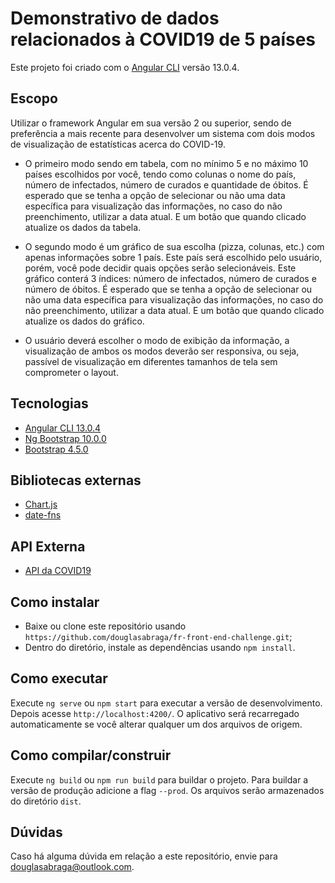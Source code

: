 # Demonstrativo de dados relacionados à COVID19 de 5 países

Este projeto foi criado com o [Angular CLI](https://github.com/angular/angular-cli) versão 13.0.4.

## Escopo

Utilizar o framework Angular em sua versão 2 ou superior, sendo de preferência a mais recente para desenvolver um sistema com dois modos de visualização de estatísticas acerca do COVID-19.

- O primeiro modo sendo em tabela, com no mínimo 5 e no máximo 10 países escolhidos por você, tendo como colunas o nome do país, número de infectados, número de curados e quantidade de óbitos. É esperado que se tenha a opção de selecionar ou não uma data específica para visualização das informações, no caso do não preenchimento, utilizar a data atual. E um botão que quando clicado atualize os dados da tabela.

- O segundo modo é um gráfico de sua escolha (pizza, colunas, etc.) com apenas informações sobre 1 país. Este país será escolhido pelo usuário, porém, você pode decidir quais opções serão selecionáveis. Este gráfico conterá 3 índices: número de infectados, número de curados e número de óbitos. É esperado que se tenha a opção de selecionar ou não uma data específica para visualização das informações, no caso do não preenchimento, utilizar a data atual. E um botão que quando clicado atualize os dados do gráfico.
- O usuário deverá escolher o modo de exibição da informação, a visualização de ambos os modos deverão ser responsiva, ou seja, passível de visualização em diferentes tamanhos de tela sem comprometer o layout.

## Tecnologias

- [Angular CLI 13.0.4](https://github.com/angular/angular-cli)
- [Ng Bootstrap 10.0.0](https://ng-bootstrap.github.io/#/home)
- [Bootstrap 4.5.0](https://getbootstrap.com/docs/4.5/getting-started/download/)

## Bibliotecas externas

- [Chart.js](https://www.chartjs.org/)
- [date-fns](https://date-fns.org/)

## API Externa

- [API da COVID19](https://documenter.getpostman.com/view/10808728/SzS8rjbc)

## Como instalar

- Baixe ou clone este repositório usando `https://github.com/douglasabraga/fr-front-end-challenge.git`;
- Dentro do diretório, instale as dependências usando `npm install`.

## Como executar

Execute `ng serve` ou `npm start` para executar a versão de desenvolvimento. Depois acesse `http://localhost:4200/`. O aplicativo será recarregado automaticamente se você alterar qualquer um dos arquivos de origem.

## Como compilar/construir

Execute `ng build` ou `npm run build` para buildar o projeto. Para buildar a versão de produção adicione a flag `--prod`. Os arquivos serão armazenados do diretório `dist`.

## Dúvidas
Caso há alguma dúvida em relação a este repositório, envie para douglasabraga@outlook.com.
